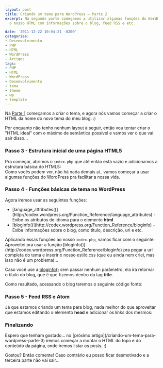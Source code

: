 ```yaml
---
layout: post
title: Criando um tema para WordPress – Parte 2
excerpt: Na segunda parte começamos a utilizar algumas funções do WordPress para alimentar
  o nosso HTML com informações sobre o blog, feed RSS e etc.

date: '2011-12-22 10:04:21 -0200'
categories:
- Desenvolvimento
- PHP
- HTML
- WordPress
- Artigos
tags:
- PHP
- HTML
- WordPress
- Desenvolvimento
- tema
- theme
- wp
- template
---
```

Na [Parte 1](/criando-um-tema-para-wordpress) começamos a criar o tema, e agora nós vamos começar a criar o HTML da home do novo tema do meu blog. :)

Por enquanto não tenho nenhum layout à seguir, então vou tentar criar o "HTML ideal" com o máximo de semântica possível e vamos ver o que vai sair disso...

<h3>Passo 3 - Estrutura inicial de uma página HTML5</h3>
Pra começar, abrimos o <code>index.php</code> que até então está vazio e adicionamos a estrutura básica do HTML5:

<div data-gist-id="1507375" data-gist-show-loading="false"></div>
Como vocês podem ver, não há nada demais aí.. vamos começar a usar algumas funções do WordPress pra facilitar a nossa vida.

<h3>Passo 4 - Funções básicas de tema no WordPress</h3>
Agora iremos usar as seguintes funções:

<ul>
<li>[language_attributes()](http://codex.wordpress.org/Function_Reference/language_attributes) - Exibe os atributos de idioma para o elemento <strong>html</strong></li>
<li>[bloginfo()](http://codex.wordpress.org/Function_Reference/bloginfo) - Exibe informações sobre o blog, como título, descrição, url e etc.</li>
</ul>
Aplicando essas funções ao nosso <code>index.php</code>, vamos ficar com o seguinte:

<div data-gist-id="1507389" data-gist-show-loading="false"></div>
Aproveitei pra usar a função [bloginfo()](http://codex.wordpress.org/Function_Reference/bloginfo) pra pegar a url completa do tema e inserir o nosso estilo.css (que eu ainda nem criei, mas isso não é um problema)...

Caso você use a [bloginfo()](http://codex.wordpress.org/Function_Reference/bloginfo) sem passar nenhum parâmetro, ela irá retornar o título do blog, que é que fizemos dentro da tag <strong>title</strong>.

Como resultado, acessando o blog teremos o seguinte código fonte:

<div data-gist-id="1507401" data-gist-show-loading="false"></div>
<h3>Passo 5 - Feed RSS e Atom</h3>
Já que estamos criando um tema para blog, nada melhor do que aproveitar que estamos editando o elemento <strong>head</strong> e adicionar os links dos mesmos:

<div data-gist-id="1507445" data-gist-show-loading="false"></div>
<h3>Finalizando</h3>
Espero que tenham gostado... no [próximo artigo](/criando-um-tema-para-wordpress-parte-3) iremos começar a montar o HTML do topo e do conteúdo da página, onde iremos listar os posts. :)

Gostou? Então comente! Caso contrário eu posso ficar desmotivado e a terceira parte não vai sair...


